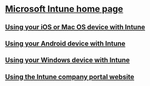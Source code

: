 # [Microsoft Intune home page](/intune/index.html)
## [Using your iOS or Mac OS device with Intune](using-your-ios-or-mac-os-x-device-with-intune.md)
## [Using your Android device with Intune](using-your-android-device-with-intune.md)
## [Using your Windows device with Intune](using-your-windows-device-with-intune.md)
## [Using the Intune company portal website](using-the-intune-company-portal-website.md)
